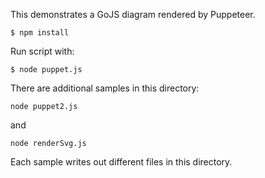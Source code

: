 This demonstrates a GoJS diagram rendered by Puppeteer.

```
$ npm install
```

Run script with:
```
$ node puppet.js
```

There are additional samples in this directory:
```
node puppet2.js
```
and
```
node renderSvg.js
```

Each sample writes out different files in this directory.
